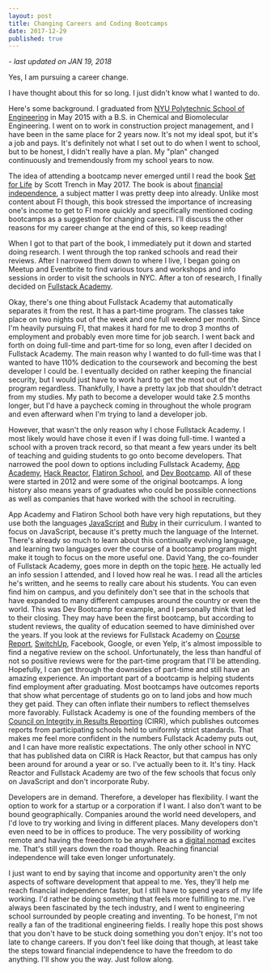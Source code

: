 ```yaml
---
layout: post
title: Changing Careers and Coding Bootcamps
date: 2017-12-29
published: true
---
```

*- last updated on JAN 19, 2018*

Yes, I am pursuing a career change.

I have thought about this for so long. I just didn't know what I wanted to do.

Here's some background. I graduated from [NYU Polytechnic School of Engineering](http://engineering.nyu.edu/) in May 2015 with a B.S. in Chemical and Biomolecular Engineering. I went on to work in construction project management, and I have been in the same place for 2 years now. It's not my ideal spot, but it's a job and pays. It's definitely not what I set out to do when I went to school, but to be honest, I didn't really have a plan. My "plan" changed continuously and tremendously from my school years to now.

The idea of attending a bootcamp never emerged until I read the book <a target="_blank" href="https://www.amazon.com/gp/product/0997584718/ref=as_li_tl?ie=UTF8&camp=1789&creative=9325&creativeASIN=0997584718&linkCode=as2&tag=marcopchen-20&linkId=b16d83567afbfd75b7d60f33f4bc3995">Set for Life</a><img src="//ir-na.amazon-adsystem.com/e/ir?t=marcopchen-20&l=am2&o=1&a=0997584718" width="1" height="1" border="0" alt="" style="border:none !important; margin:0px !important;" /> by Scott Trench in May 2017. The book is about [financial independence](https://en.wikipedia.org/wiki/Financial_independence), a subject matter I was pretty deep into already. Unlike most content about FI though, this book stressed the importance of increasing one's income to get to FI more quickly and specifically mentioned coding bootcamps as a suggestion for changing careers. I'll discuss the other reasons for my career change at the end of this, so keep reading!

When I got to that part of the book, I immediately put it down and started doing research. I went through the top ranked schools and read their reviews. After I narrowed them down to where I live, I began going on Meetup and Eventbrite to find various tours and workshops and info sessions in order to visit the schools in NYC. After a ton of research, I finally decided on [Fullstack Academy](https://www.fullstackacademy.com/).

Okay, there's one thing about Fullstack Academy that automatically separates it from the rest. It has a part-time program. The classes take place on two nights out of the week and one full weekend per month. Since I'm heavily pursuing FI, that makes it hard for me to drop 3 months of employment and probably even more time for job search. I went back and forth on doing full-time and part-time for so long, even after I decided on Fullstack Academy. The main reason why I wanted to do full-time was that I wanted to have 110% dedication to the coursework and becoming the best developer I could be. I eventually decided on rather keeping the financial security, but I would just have to work hard to get the most out of the program regardless. Thankfully, I have a pretty lax job that shouldn't detract from my studies. My path to become a developer would take 2.5 months longer, but I'd have a paycheck coming in throughout the whole program and even afterward when I'm trying to land a developer job.

However, that wasn't the only reason why I chose Fullstack Academy. I most likely would have chose it even if I was doing full-time. I wanted a school with a proven track record, so that meant a few years under its belt of teaching and guiding students to go onto become developers. That narrowed the pool down to options including Fullstack Academy, [App Academy](https://www.appacademy.io/), [Hack Reactor](https://www.hackreactor.com/), [Flatiron School](https://flatironschool.com/), and [Dev Bootcamp](https://devbootcamp.com/). All of these were started in 2012 and were some of the original bootcamps. A long history also means years of graduates who could be possible connections as well as companies that have worked with the school in recruiting.

App Academy and Flatiron School both have very high reputations, but they use both the languages [JavaScript](https://en.wikipedia.org/wiki/JavaScript) and [Ruby](https://en.wikipedia.org/wiki/Ruby_(programming_language)) in their curriculum. I wanted to focus on JavaScript, because it's pretty much the language of the Internet. There's already so much to learn about this continually evolving language, and learning two languages over the course of a bootcamp program might make it tough to focus on the more useful one. David Yang, the co-founder of Fullstack Academy, goes more in depth on the topic [here](https://www.fullstackacademy.com/blog/is-the-programming-language-taught-at-a-coding-bootcamp-important). He actually led an info session I attended, and I loved how real he was. I read all the articles he's written, and he seems to really care about his students. You can even find him on campus, and you definitely don't see that in the schools that have expanded to many different campuses around the country or even the world. This was Dev Bootcamp for example, and I personally think that led to their closing. They may have been the first bootcamp, but according to student reviews, the quality of education seemed to have diminished over the years. If you look at the reviews for Fullstack Academy on [Course Report](https://www.coursereport.com/), [SwitchUp](https://www.switchup.org/), Facebook, Google, or even Yelp, it's almost impossible to find a negative review on the school. Unfortunately, the less than handful of not so positive reviews were for the part-time program that I'll be attending. Hopefully, I can get through the downsides of part-time and still have an amazing experience. An important part of a bootcamp is helping students find employment after graduating. Most bootcamps have outcomes reports that show what percentage of students go on to land jobs and how much they get paid. They can often inflate their numbers to reflect themselves more favorably. Fullstack Academy is one of the founding members of the [Council on Integrity in Results Reporting](https://cirr.org/) (CIRR), which publishes outcomes reports from participating schools held to uniformly strict standards. That makes me feel more confident in the numbers Fullstack Academy puts out, and I can have more realistic expectations. The only other school in NYC that has published data on CIRR is Hack Reactor, but that campus has only been around for around a year or so. I've actually been to it. It's tiny. Hack Reactor and Fullstack Academy are two of the few schools that focus only on JavaScript and don't incorporate Ruby.

Developers are in demand. Therefore, a developer has flexibility. I want the option to work for a startup or a corporation if I want. I also don't want to be bound geographically. Companies around the world need developers, and I'd love to try working and living in different places. Many developers don't even need to be in offices to produce. The very possibility of working remote and having the freedom to be anywhere as a [digital nomad](https://en.wikipedia.org/wiki/Digital_nomad) excites me. That's still years down the road though. Reaching financial independence will take even longer unfortunately.

I just want to end by saying that income and opportunity aren't the only aspects of software development that appeal to me. Yes, they'll help me reach financial independence faster, but I still have to spend years of my life working. I'd rather be doing something that feels more fulfilling to me. I've always been fascinated by the tech industry, and I went to engineering school surrounded by people creating and inventing. To be honest, I'm not really a fan of the traditional engineering fields. I really hope this post shows that you don't have to be stuck doing something you don't enjoy. It's not too late to change careers. If you don't feel like doing that though, at least take the steps toward financial independence to have the freedom to do anything. I'll show you the way. Just follow along.
